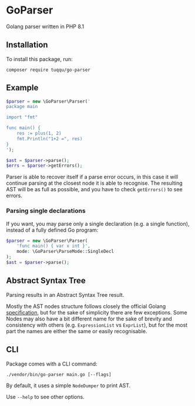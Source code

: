 # GoParser
Golang parser written in PHP 8.1

## Installation
To install this package, run:

```
composer require tuqqu/go-parser
```

## Example
```php
$parser = new \GoParser\Parser('
package main

import "fmt"

func main() {
    res := plus(1, 2)
    fmt.Println("1+2 =", res)
}
');

$ast = $parser->parse();
$errs = $parser->getErrors();
```

Parser is able to recover itself if a parse error occurs, in this case it will continue parsing at the closest node it is able to recognise.
The resulting AST will be as full as possible, and you have to check `getErrors()` to see errors.

### Parsing single declarations
If you want, you may parse only a single declaration (e.g. a single function), instead of a fully defined Go program:
```php
$parser = new \GoParser\Parser(
    'func main() { var x int }', 
    mode: \GoParser\ParseMode::SingleDecl
);
$ast = $parser->parse();
```

## Abstract Syntax Tree

Parsing results in an Abstract Syntax Tree result.

Mostly the AST nodes structure follows closely the official Golang [specification][1], but for the sake of simplicity there are few exceptions.
Some Nodes may also have a bit different name for the sake of brevity and consistency with others (e.g. `ExpressionList` vs `ExprList`), but for the most part the names are either the same or easily recognisable.

## CLI
Package comes with a CLI command:

```
./vendor/bin/go-parser main.go [--flags]
```

By default, it uses a simple `NodeDumper` to print AST.

Use `--help` to see other options.

[1]: https://go.dev/ref/spec